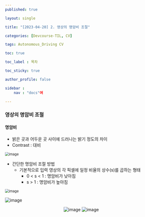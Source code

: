 ```yaml
---
published: true

layout: single

title: "[2023-04-20] 2. 영상의 명암비 조절"

categories: [Devcourse-TIL, CV]

tags: Autonomous_Driving CV

toc: true

toc_label : 목차

toc_sticky: true

author_profile: false

sidebar :
    nav : "docs"여

---
```


### 영상의 명암비 조절



#### 명암비 

- 밝은 곳과 어두운 곳 사이에 드러나는 밝기 정도의 차이
- Contrast : 대비

<img src="https://user-images.githubusercontent.com/116723552/233476229-bd9c5fc3-cde8-4679-a8f7-df8ebea5f70b.png" alt="image" style="zoom:80%;" />



- 간단한 명암비 조절 방법
  - 기본적으로 입력 영상의 각 픽셀에 일정 비율의 상수(s)를 곱하는 형태
    - 0 < s < 1 : 명암비가 낮아짐
    - s > 1 : 명암비가 높아짐

<img src="https://user-images.githubusercontent.com/116723552/233476451-033a3c32-ed50-4e09-a9b5-dd37858ad2ca.png" alt="image" style="zoom:80%;" />

![image](https://user-images.githubusercontent.com/116723552/233476482-844a899d-07a7-48ca-a5f2-2b4376293d8f.png)

<center> <img src="https://user-images.githubusercontent.com/116723552/233476809-62ab3f73-fe15-4b07-8bfc-9c7218321f66.png" alt="image" /> <img src="https://user-images.githubusercontent.com/116723552/233476858-a4be026a-e9c8-4861-8a7b-1f321e0dab90.png" alt="image" /> <center/>
